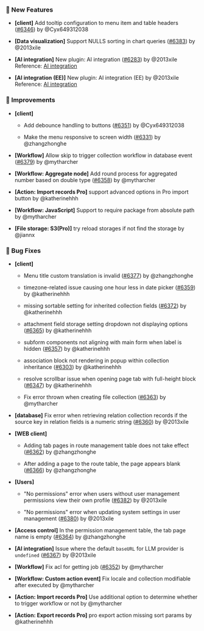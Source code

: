 ### 🎉 New Features

- **[client]** Add tooltip configuration to menu item and table headers ([#6346](https://github.com/nocobase/nocobase/pull/6346)) by @Cyx649312038

- **[Data visualization]** Support NULLS sorting in chart queries ([#6383](https://github.com/nocobase/nocobase/pull/6383)) by @2013xile

- **[AI integration]** New plugin: AI integration ([#6283](https://github.com/nocobase/nocobase/pull/6283)) by @2013xile
Reference: [AI integration](https://docs.nocobase.com/handbook/ai/service)
- **[AI integration (EE)]** New plugin: AI integration (EE) by @2013xile
Reference: [AI integration](https://docs.nocobase.com/handbook/ai/service)
### 🚀 Improvements

- **[client]**
  - Add debounce handling to buttons ([#6351](https://github.com/nocobase/nocobase/pull/6351)) by @Cyx649312038

  - Make the menu responsive to screen width ([#6331](https://github.com/nocobase/nocobase/pull/6331)) by @zhangzhonghe

- **[Workflow]** Allow skip to trigger collection workflow in database event ([#6379](https://github.com/nocobase/nocobase/pull/6379)) by @mytharcher

- **[Workflow: Aggregate node]** Add round process for aggregated number based on double type ([#6358](https://github.com/nocobase/nocobase/pull/6358)) by @mytharcher

- **[Action: Import records Pro]** support advanced options in Pro import button by @katherinehhh

- **[Workflow: JavaScript]** Support to require package from absolute path by @mytharcher

- **[File storage: S3(Pro)]** try reload storages if not find the storage by @jiannx

### 🐛 Bug Fixes

- **[client]**
  - Menu title custom translation is invalid ([#6377](https://github.com/nocobase/nocobase/pull/6377)) by @zhangzhonghe

  - timezone-related issue causing one hour less in date picker ([#6359](https://github.com/nocobase/nocobase/pull/6359)) by @katherinehhh

  - missing sortable setting for inherited collection fields ([#6372](https://github.com/nocobase/nocobase/pull/6372)) by @katherinehhh

  - attachment field storage setting dropdown not displaying options ([#6365](https://github.com/nocobase/nocobase/pull/6365)) by @katherinehhh

  - subform components not aligning with main form when label is hidden ([#6357](https://github.com/nocobase/nocobase/pull/6357)) by @katherinehhh

  - association block not rendering in popup within collection  inheritance ([#6303](https://github.com/nocobase/nocobase/pull/6303)) by @katherinehhh

  - resolve scrollbar issue when opening page tab with full-height block ([#6347](https://github.com/nocobase/nocobase/pull/6347)) by @katherinehhh

  - Fix error thrown when creating file collection ([#6363](https://github.com/nocobase/nocobase/pull/6363)) by @mytharcher

- **[database]** Fix error when retrieving relation collection records if the source key in relation fields is a numeric string ([#6360](https://github.com/nocobase/nocobase/pull/6360)) by @2013xile

- **[WEB client]**
  - Adding tab pages in route management table does not take effect ([#6362](https://github.com/nocobase/nocobase/pull/6362)) by @zhangzhonghe

  - After adding a page to the route table, the page appears blank ([#6366](https://github.com/nocobase/nocobase/pull/6366)) by @zhangzhonghe

- **[Users]**
  - "No permissions" error when users without user management permissions view their own profile ([#6382](https://github.com/nocobase/nocobase/pull/6382)) by @2013xile

  - "No permissions" error when updating system settings in user management ([#6380](https://github.com/nocobase/nocobase/pull/6380)) by @2013xile

- **[Access control]** In the permission management table, the tab page name is empty ([#6364](https://github.com/nocobase/nocobase/pull/6364)) by @zhangzhonghe

- **[AI integration]** Issue where the default `baseURL` for LLM provider is `undefined` ([#6367](https://github.com/nocobase/nocobase/pull/6367)) by @2013xile

- **[Workflow]** Fix acl for getting job ([#6352](https://github.com/nocobase/nocobase/pull/6352)) by @mytharcher

- **[Workflow: Custom action event]** Fix locale and collection modifiable after executed by @mytharcher

- **[Action: Import records Pro]** Use additional option to determine whether to trigger workflow or not by @mytharcher

- **[Action: Export records Pro]** pro export action missing sort params by @katherinehhh

